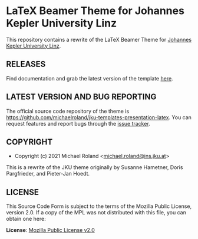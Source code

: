 # LaTeX Beamer Theme for Johannes Kepler University Linz

This repository contains a rewrite of the LaTeX Beamer Theme for [Johannes Kepler University Linz](https://www.jku.at/).


## RELEASES

Find documentation and grab the latest version of the template [here](https://github.com/michaelroland/jku-templates-presentation-latex/releases/latest).


## LATEST VERSION AND BUG REPORTING

The official source code repository of the theme is <https://github.com/michaelroland/jku-templates-presentation-latex>.
You can request features and report bugs through the [issue tracker](https://github.com/michaelroland/jku-templates-presentation-latex/issues).


## COPYRIGHT

- Copyright (c) 2021 Michael Roland <<michael.roland@ins.jku.at>>

This is a rewrite of the JKU theme originally by Susanne Hametner, Doris Pargfrieder, and Pieter-Jan Hoedt.


## LICENSE

This Source Code Form is subject to the terms of the Mozilla Public License, version 2.0.
If a copy of the MPL was not distributed with this file, you can obtain one here:

**License**: [Mozilla Public License v2.0](https://mozilla.org/MPL/2.0/)
